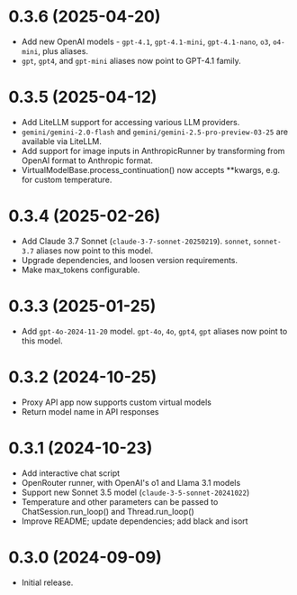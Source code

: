 # 0.3.6 (2025-04-20)

- Add new OpenAI models - `gpt-4.1`, `gpt-4.1-mini`, `gpt-4.1-nano`, `o3`, `o4-mini`, plus aliases.
- `gpt`, `gpt4`, and `gpt-mini` aliases now point to GPT-4.1 family.


# 0.3.5 (2025-04-12)

- Add LiteLLM support for accessing various LLM providers.
- `gemini/gemini-2.0-flash` and `gemini/gemini-2.5-pro-preview-03-25` are available via LiteLLM.
- Add support for image inputs in AnthropicRunner by transforming from OpenAI format to Anthropic format.
- VirtualModelBase.process_continuation() now accepts **kwargs, e.g. for custom temperature.


# 0.3.4 (2025-02-26)

- Add Claude 3.7 Sonnet (`claude-3-7-sonnet-20250219`). `sonnet`, `sonnet-3.7` aliases now point to this model.
- Upgrade dependencies, and loosen version requirements.
- Make max_tokens configurable.


# 0.3.3 (2025-01-25)

- Add `gpt-4o-2024-11-20` model. `gpt-4o`, `4o`, `gpt4`, `gpt` aliases now point to this model.


# 0.3.2 (2024-10-25)

- Proxy API app now supports custom virtual models
- Return model name in API responses


# 0.3.1 (2024-10-23)

- Add interactive chat script
- OpenRouter runner, with OpenAI's o1 and Llama 3.1 models
- Support new Sonnet 3.5 model (`claude-3-5-sonnet-20241022`)
- Temperature and other parameters can be passed to ChatSession.run_loop() and Thread.run_loop()
- Improve README; update dependencies; add black and isort


# 0.3.0 (2024-09-09)

- Initial release.
